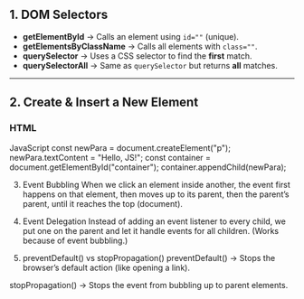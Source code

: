 

## 1. DOM Selectors

- **getElementById** → Calls an element using `id=""` (unique).
- **getElementsByClassName** → Calls all elements with `class=""`.
- **querySelector** → Uses a CSS selector to find the **first** match.
- **querySelectorAll** → Same as `querySelector` but returns **all** matches.

---

## 2. Create & Insert a New Element

### HTML
<div id="container"></div>

JavaScript
const newPara = document.createElement("p");
newPara.textContent = "Hello, JS!";
const container = document.getElementById("container");
container.appendChild(newPara);

3. Event Bubbling
When we click an element inside another, the event first happens on that element, then moves up to its parent, then the parent’s parent, until it reaches the top (document).

4. Event Delegation
Instead of adding an event listener to every child, we put one on the parent and let it handle events for all children. (Works because of event bubbling.)

5. preventDefault() vs stopPropagation()
preventDefault() → Stops the browser’s default action (like opening a link).

stopPropagation() → Stops the event from bubbling up to parent elements.

